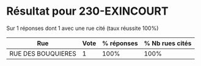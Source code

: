 # Résultat pour 230-EXINCOURT

Sur 1 réponses dont 1 avec une rue cité (taux réussite 100%)

| Rue | Vote | % réponses | % Nb rues cités|
|-----|------|------------|----------------|
| RUE DES BOUQUIERES | 1 | 100% | 100%|
